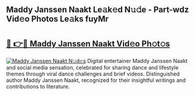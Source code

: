 ## Maddy Janssen Naakt Le𝚊k𝚎d N𝚞𝚍e - Part-wdz Vid𝚎o Photos Le𝚊ks fuyMr

# <h2><a href="http://fb3reli.evod.top/?m=Maddy+Janssen+Naakt">🔗 👉🔴 Maddy Janssen Naakt Vid𝚎o Ph𝚘t𝚘s</a></h2>

[![Maddy Janssen Naakt N𝚞d𝚎s](https://i.imgur.com/8V9OHl7.gif)](http://fb3reli.evod.top/?m=Maddy+Janssen+Naakt)
Digital entertainer Maddy Janssen Naakt and social media sensation, celebrated for sharing dance and lifestyle themes through viral dance challenges and brief videos. Distinguished author Maddy Janssen Naakt, recognized for their insightful writings and contributions to literature. 
